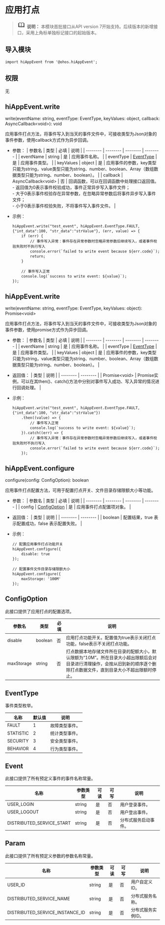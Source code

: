 # 应用打点

> ![icon-note.gif](public_sys-resources/icon-note.gif) **说明：**
> 本模块首批接口从API version 7开始支持。后续版本的新增接口，采用上角标单独标记接口的起始版本。


## 导入模块

```
import hiAppEvent from '@ohos.hiAppEvent';
```


## 权限

无


## hiAppEvent.write

write(eventName: string, eventType: EventType, keyValues: object, callback: AsyncCallback&lt;void&gt;): void

应用事件打点方法，将事件写入到当天的事件文件中，可接收类型为Json对象的事件参数，使用callback方式作为异步回调。

- 参数：
  | 参数名 | 类型 | 必填 | 说明 |
  | -------- | -------- | -------- | -------- |
  | eventName | string | 是 | 应用事件名称。 |
  | eventType | [EventType](#eventtype) | 是 | 应用事件类型。 |
  | keyValues | object | 是 | 应用事件的参数，key类型只能为string，value类型只能为string、number、boolean、Array（数组数据类型只能为string、number、boolean）。 |
  | callback | AsyncCallback&lt;void&gt; | 否 | 回调函数，可以在回调函数中处理接口返回值。<br/>-&nbsp;返回值为0表示事件校验成功，事件正常异步写入事件文件；<br/>-&nbsp;大于0表示事件校验存在异常参数，在忽略异常参数后将事件异步写入事件文件；<br/>-&nbsp;小于0表示事件校验失败，不将事件写入事件文件。 |

- 示例：
  ```
  hiAppEvent.write("test_event", hiAppEvent.EventType.FAULT, {"int_data":100, "str_data":"strValue"}, (err, value) => {
      if (err) {
          // 事件写入异常：事件存在异常参数时忽略异常参数后继续写入，或者事件校验失败时不执行写入
          console.error(`failed to write event because ${err.code}`);
          return;
      }
  
      // 事件写入正常
      console.log(`success to write event: ${value}`);
  });
  ```


## hiAppEvent.write

write(eventName: string, eventType: EventType, keyValues: object): Promise&lt;void&gt;

应用事件打点方法，将事件写入到当天的事件文件中，可接收类型为Json对象的事件参数，使用promise方式作为异步回调。

- 参数：
  | 参数名 | 类型 | 必填 | 说明 |
  | -------- | -------- | -------- | -------- |
  | eventName | string | 是 | 应用事件名称。 |
  | eventType | [EventType](#eventtype) | 是 | 应用事件类型。 |
  | keyValues | object | 是 | 应用事件的参数，key类型只能为string，value类型只能为string、number、boolean、Array（数组数据类型只能为string、number、boolean）。 |

- 返回值：
  | 类型 | 说明 |
  | -------- | -------- |
  | Promise&lt;void&gt; | Promise实例，可以在其then()、catch()方法中分别对事件写入成功、写入异常的情况进行回调处理。 |

- 示例：
  ```
  hiAppEvent.write("test_event", hiAppEvent.EventType.FAULT, {"int_data":100, "str_data":"strValue"})
      .then((value) => {
          // 事件写入正常
          console.log(`success to write event: ${value}`);
      }).catch((err) => {
          // 事件写入异常：事件存在异常参数时忽略异常参数后继续写入，或者事件校验失败时不执行写入
          console.error(`failed to write event because ${err.code}`);
      });
  ```


## hiAppEvent.configure

configure(config: ConfigOption): boolean

应用事件打点配置方法，可用于配置打点开关、文件目录存储限额大小等功能。

- 参数：
  | 参数名 | 类型 | 必填 | 说明 |
  | -------- | -------- | -------- | -------- |
  | config | [ConfigOption](#configoption) | 是 | 应用事件打点配置项对象。 |

- 返回值：
  | 类型 | 说明 |
  | -------- | -------- |
  | boolean | 配置结果，true&nbsp;表示配置成功，false&nbsp;表示配置失败。 |

- 示例：
  ```
  // 配置应用事件打点功能开关
  hiAppEvent.configure({
      disable: true
  });
  
  // 配置事件文件目录存储限额大小
  hiAppEvent.configure({
      maxStorage: '100M'
  });
  ```


## ConfigOption

此接口提供了应用打点的配置选项。

| 参数名 | 类型 | 必填 | 说明 |
| -------- | -------- | -------- | -------- |
| disable | boolean | 否 | 应用打点功能开关。配置值为true表示关闭打点功能，false表示不关闭打点功能。 |
| maxStorage | string | 否 | 打点数据本地存储文件所在目录的配额大小，默认限额为“10M”。所在目录大小超出限额后会对目录进行清理操作，会按从旧到新的顺序逐个删除打点数据文件，直到目录大小不超出限额时停止。 |


## EventType

事件类型枚举。

| 名称 | 默认值 | 说明 |
| -------- | -------- | -------- |
| FAULT | 1 | 故障类型事件。 |
| STATISTIC | 2 | 统计类型事件。 |
| SECURITY | 3 | 安全类型事件。 |
| BEHAVIOR | 4 | 行为类型事件。 |


## Event

此接口提供了所有预定义事件的事件名称常量。

| 名称 | 参数类型 | 可读 | 可写 | 说明 |
| -------- | -------- | -------- | -------- | -------- |
| USER_LOGIN | string | 是 | 否 | 用户登录事件。 |
| USER_LOGOUT | string | 是 | 否 | 用户登出事件。 |
| DISTRIBUTED_SERVICE_START | string | 是 | 否 | 分布式服务启动事件。 |


## Param

此接口提供了所有预定义参数的参数名称常量。

| 名称 | 参数类型 | 可读 | 可写 | 说明 |
| -------- | -------- | -------- | -------- | -------- |
| USER_ID | string | 是 | 否 | 用户自定义ID。 |
| DISTRIBUTED_SERVICE_NAME | string | 是 | 否 | 分布式服务名称。 |
| DISTRIBUTED_SERVICE_INSTANCE_ID | string | 是 | 否 | 分布式服务实例ID。 |
